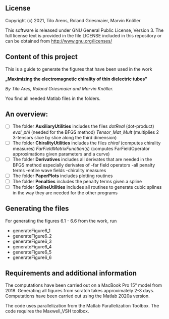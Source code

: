 ## License

Copyright (c) 2021, Tilo Arens, Roland Griesmaier, Marvin Knöller

This software is released under GNU General Public License, Version 3.
The full license text is provided in the file LICENSE included in this repository 
or can be obtained from http://www.gnu.org/licenses/


## Content of this project
This is a guide to generate the figures that have been used in the work

**„Maximizing the electromagnetic chirality of thin dielectric tubes“**

_By Tilo Ares, Roland Griesmaier and Marvin Knöller._

You find all needed Matlab files in the folders. 

## An overview:
- [ ] The folder **AuxiliaryUtilities** includes the files _dotReal_ (dot-product)
_eval_phi_ (needed for the BFGS method)
 _Tensor_Mat_Mult_ (multiplies 2 3-tensors slice by slice along the third dimension)
- [ ] The folder **ChiralityUtilities** includes the files _chiral_ (computes chirality measures)
								  _FarFieldMatrixFunction_(s) (computes FarFieldOperator approximations given parameters and a curve)
- [ ] The folder **Derivatives** includes all derivates that are needed in the BFGS method especially derivates of 
-far field operators
-all penalty terms
-entire wave fields
-chirality measures
- [ ] The folder **PaperPlots** includes plotting routines
- [ ] The folder **Penalties** includes the penalty terms given a spline
- [ ] The folder **SplineUtilities** includes all routines to generate cubic splines in the way they are needed for the other programs 

## Generating the files
For generating the figures 6.1 - 6.6 from the work, run

- generateFigure6_1 
- generateFigure6_2
- generateFigure6_3
- generateFigure6_4
- generateFigure6_5
- generateFigure6_6

## Requirements and additional information
The computations have been carried out on a MacBook Pro 15“ model from 2018.
Generating all figures from scratch takes approximately 2-3 days.
Computations have been carried out using the Matlab 2020a version.

The code uses parallelization from the Matlab Parallelization Toolbox.
The code requires the Maxwell_VSH toolbox.

